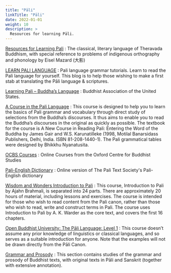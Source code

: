 ```yaml
---
title: "Pāli"
linkTitle: "Pāli"
date: 2022-01-01
weight: 10
description: >
  Resources for learning Pāli.
---
```


[Resources for Learning Pali](http://pali.pratyeka.org)
: The classical, literary language of Theravada Buddhism, with special reference to problems of indigenous orthography and phonology by Eisel Mazard (大影)

[LEARN PALI LANGUAGE](https://palistudies.blogspot.com)
: Pali language grammar tutorials. Learn to read the Pali language for yourself. This blog is to help those wishing to make a first stab at translating the Pāli language & scriptures.

[Learning Pali – Buddha’s Language](https://www.baus.org/en/teaching/learning-pali/)
: Buddhist Association of the United States.

[A Course in the Pali Language](https://bodhimonastery.org/a-course-in-the-pali-language.html)
: This course is designed to help you to learn the basics of Pali grammar and vocabulary through direct study of selections from the Buddha’s discourses. It thus aims to enable you to read the Buddha’s discourses in the original as quickly as possible. The textbook for the course is A New Course in Reading Pali: Entering the Word of the Buddha by James Gair and W.S. Karunatilleke (1998, Motilal Banarsidass Publishers, Delhi, India. ISBN 81-208-1440-1). The Pali grammatical tables were designed by Bhikkhu Nyanatusita.

[OCBS Courses](https://ocbs-courses.org)
: Online Courses from the Oxford Centre for Buddhist Studies

[Pali-English Dictionary](https://dsal.uchicago.edu/dictionaries/pali/)
: Online version of The Pali Text Society's Pali-English dictionary

[Wisdom and Wonders Introduction to Pali](https://wiswo.org/itp/)
: This course, Introduction to Pali by Ajahn Brahmali, is separated into 24 parts. There are approximately 20 hours of material, including lessons and exercises. The course is intended for those who wish to read content from the Pali canon, rather than those who wish to read, write and construct terms in Pali. The course uses Introduction to Pali by A. K. Warder as the core text, and covers the first 16 chapters.

[Open Buddhist University: The Pāli Language: Level 1](https://buddhistuniversity.net/courses/pali-primer)
: This course doesn’t assume any prior knowledge of linguistics or classical languages, and so serves as a suitable introduction for anyone. Note that the examples will not be drawn directly from the Pāli Canon.

[Grammar and Prosody](https://www.ancient-buddhist-texts.net/Textual-Studies/TS-index.htm)
: This section contains studies of the grammar and prosody of Buddhist texts, with original texts in Pāli and Sanskrit (together with extensive annotation).
